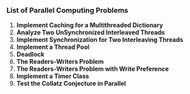 ### List of Parallel Computing Problems

1. **Implement Caching for a Multithreaded Dictionary**
2. **Analyze Two UnSynchronized Interleaved Threads**
3. **Implement Synchronization for Two Interleaving Threads**
4. **Implement a Thread Pool**
5. **Deadlock**
6. **The Readers-Writers Problem**
7. **The Readers-Writers Problem with Write Preference**
8. **Implement a Timer Class**
9. **Test the Collatz Conjecture in Parallel**
